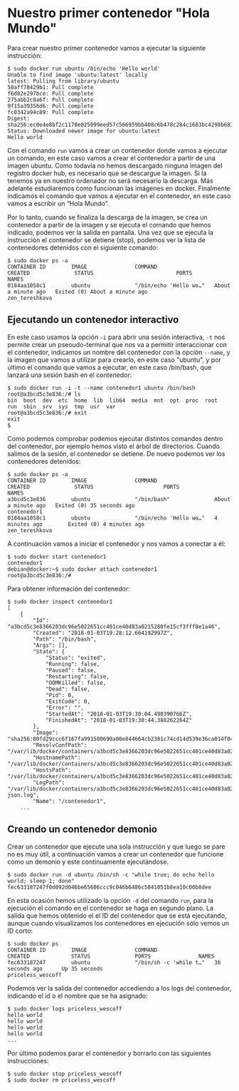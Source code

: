 # Nuestro primer contenedor "Hola Mundo"

Para crear nuestro primer contenedor vamos a ejecutar la siguiente instrucción:

	$ sudo docker run ubuntu /bin/echo 'Hello world'
	Unable to find image 'ubuntu:latest' locally
	latest: Pulling from library/ubuntu
	50aff78429b1: Pull complete 
	f6d82e297bce: Pull complete 
	275abb2c8a6f: Pull complete 
	9f15a39356d6: Pull complete 
	fc0342a94c89: Pull complete 
	Digest: sha256:ec0e4e8bf2c1178e025099eed57c566959bb408c6b478c284c1683bc4298b683
	Status: Downloaded newer image for ubuntu:latest
	Hello world

Con el comando `run` vamos a crear un contenedor donde vamos a ejecutar un comando, en este caso vamos a crear el contenedor a partir de una imagen ubuntu. Como todavía no hemos descargado ninguna imagen del registro docker hub, es necesario que se descargue la  imagen. Si la tenemos ya en nuestro ordenador no será necesario la descarga. Más adelante estudiaremos como funcionan las imágenes en docker. Finalmente indicamos el comando que vamos a ejecutar en el contenedor, en este caso vamos a escribir un “Hola Mundo”.

Por lo tanto, cuando se finaliza la descarga de la imagen, se crea un contenedor a partir de la imagen y se ejecuta el comando que hemos indicado, podemos ver la salida en pantalla. Una vez que se ejecuta la instrucción el contenedor se detiene (stop), podemos ver la lista de contenedores detenidos con el siguiente comando:

	$ sudo docker ps -a
	CONTAINER ID        IMAGE               COMMAND                  CREATED              STATUS                          PORTS               NAMES
	0184aa1058c1        ubuntu              "/bin/echo 'Hello wo…"   About a minute ago   Exited (0) About a minute ago                       zen_tereshkova


## Ejecutando un contenedor interactivo

En este caso usamos la opción `-i` para abrir una sesión interactiva, `-t` nos permite crear un pseoudo-terminal que nos va a permitir interaccionar con el contenedor, indicamos un nombre del contenedor con la opción `--name`, y la imagen que vamos a utilizar para crearlo, en este caso "ubuntu",  y por último el comando que vamos a ejecutar, en este caso /bin/bash, que lanzará una sesión bash en el contenedor:

	$ sudo docker run -i -t --name contenedor1 ubuntu /bin/bash
	root@a3bcd5c3e836:/# ls
	bin  boot  dev  etc  home  lib  lib64  media  mnt  opt  proc  root  run  sbin  srv  sys  tmp  usr  var
	root@a3bcd5c3e836:/# exit
	exit
	$ 

Como podemos comprobar podemos ejecutar distintos comandos dentro del contenedor, por ejemplo hemos visto el árbol de directorios. Cuando salimos de la sesión, el contenedor se detiene. De nuevo podemos ver los contenedores detenidos:

	$ sudo docker ps -a
	CONTAINER ID        IMAGE               COMMAND                  CREATED              STATUS                      PORTS               NAMES
	a3bcd5c3e836        ubuntu              "/bin/bash"              About a minute ago   Exited (0) 35 seconds ago                       contenedor1
	0184aa1058c1        ubuntu              "/bin/echo 'Hello wo…"   4 minutes ago        Exited (0) 4 minutes ago                        zen_tereshkova

A continuación vamos a iniciar el contenedor y nos vamos a conectar a él:

	$ sudo docker start contenedor1
	contenedor1
	debian@docker:~$ sudo docker attach contenedor1
	root@a3bcd5c3e836:/# 


Para obtener información del contenedor:

	$ sudo docker inspect contenedor1
	[
	    {
	        "Id": "a3bcd5c3e8366203dc96e5022651cc401ce40d83a0215280fe15cf3fff8e1a46",
	        "Created": "2018-01-03T19:28:12.664192997Z",
	        "Path": "/bin/bash",
	        "Args": [],
	        "State": {
	            "Status": "exited",
	            "Running": false,
	            "Paused": false,
	            "Restarting": false,
	            "OOMKilled": false,
	            "Dead": false,
	            "Pid": 0,
	            "ExitCode": 0,
	            "Error": "",
	            "StartedAt": "2018-01-03T19:30:04.490390766Z",
	            "FinishedAt": "2018-01-03T19:30:44.388262264Z"
	        },
	        "Image": "sha256:00fd29ccc6f167fa991580690a00e844664cb2381c74cd14d539e36ca014f043",
	        "ResolvConfPath": "/var/lib/docker/containers/a3bcd5c3e8366203dc96e5022651cc401ce40d83a0215280fe15cf3fff8e1a46/resolv.conf",
	        "HostnamePath": "/var/lib/docker/containers/a3bcd5c3e8366203dc96e5022651cc401ce40d83a0215280fe15cf3fff8e1a46/hostname",
	        "HostsPath": "/var/lib/docker/containers/a3bcd5c3e8366203dc96e5022651cc401ce40d83a0215280fe15cf3fff8e1a46/hosts",
	        "LogPath": "/var/lib/docker/containers/a3bcd5c3e8366203dc96e5022651cc401ce40d83a0215280fe15cf3fff8e1a46/a3bcd5c3e8366203dc96e5022651cc401ce40d83a0215280fe15cf3fff8e1a46-json.log",
	        "Name": "/contenedor1",
        ...

## Creando un contenedor demonio

Crear un contenedor que ejecute una sola instrucción y que luego se pare no es muy útil, a continuación vamos a crear un contenedor que funcione como un demonio y este continuamente ejecutándose.

	$ sudo docker run -d ubuntu /bin/sh -c "while true; do echo hello world; sleep 1; done"
	fec633187247f0d092d046be65606ccc9c046b6486c5841051b8ea10c00b8dee

En esta ocasión hemos utilizado la opción `-d` del comando `run`, para la ejecución el comando en el contenedor se haga en segundo plano. La salida que hemos obtenido el el ID del contenedor que se está ejecutando, aunque cuando visualizamos los contenedores en ejecución sólo vemos un ID corto:

	$ sudo docker ps
	CONTAINER ID        IMAGE               COMMAND                  CREATED             STATUS              PORTS               NAMES
	fec633187247        ubuntu              "/bin/sh -c 'while t…"   36 seconds ago      Up 35 seconds                           priceless_wescoff

Podemos ver la salida del contenedor accediendo a los logs del contenedor, indicando el id o el nombre que se ha asignado:

	$ sudo docker logs priceless_wescoff
	hello world
	hello world
	hello world
	hello world
	...

Por último podemos parar el contenedor y borrarlo con las siguientes instrucciones:

	$ sudo docker stop priceless_wescoff
	$ sudo docker rm priceless_wescoff
